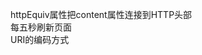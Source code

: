 httpEquiv属性把content属性连接到HTTP头部  
<meta http-equiv="refresh" content="5" />每五秒刷新页面  
<meta http-equiv="Content-Type" content="text/html;charset=xxxx">URI的编码方式
